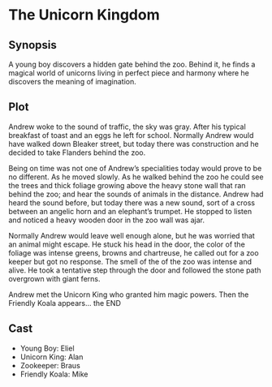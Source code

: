 # The Unicorn Kingdom

## Synopsis

A young boy discovers a hidden gate behind the zoo.
Behind it, he finds a magical world of unicorns living in perfect piece and harmony where he discovers the meaning of imagination.

## Plot

Andrew woke to the sound of traffic, the sky was gray.
After his typical breakfast of toast and an eggs he left for school.
Normally Andrew would have walked down Bleaker street, but today there was construction and he decided to take Flanders behind the zoo.

Being on time was not one of Andrew’s specialities today would prove to be no different.
As he moved slowly.
As he walked behind the zoo he could see the trees and thick foliage growing above the heavy stone wall that ran behind the zoo; and hear the sounds of animals in the distance.
Andrew had heard the sound before, but today there was a new sound, sort of a cross between an angelic horn and an elephant’s trumpet.
He stopped to listen and noticed a heavy wooden door in the zoo wall was ajar.

Normally Andrew would leave well enough alone, but he was worried that an animal might escape.
He stuck his head in the door, the color of the foliage was intense greens, browns and chartreuse, he called out for a zoo keeper but got no response.
The smell of the of the zoo was intense and alive.
He took a tentative step through the door and followed the stone path overgrown with giant ferns.

Andrew met the Unicorn King who granted him magic powers.
Then the Friendly Koala appears... the END

## Cast

* Young Boy: Eliel
* Unicorn King: Alan
* Zookeeper: Braus
* Friendly Koala: Mike
